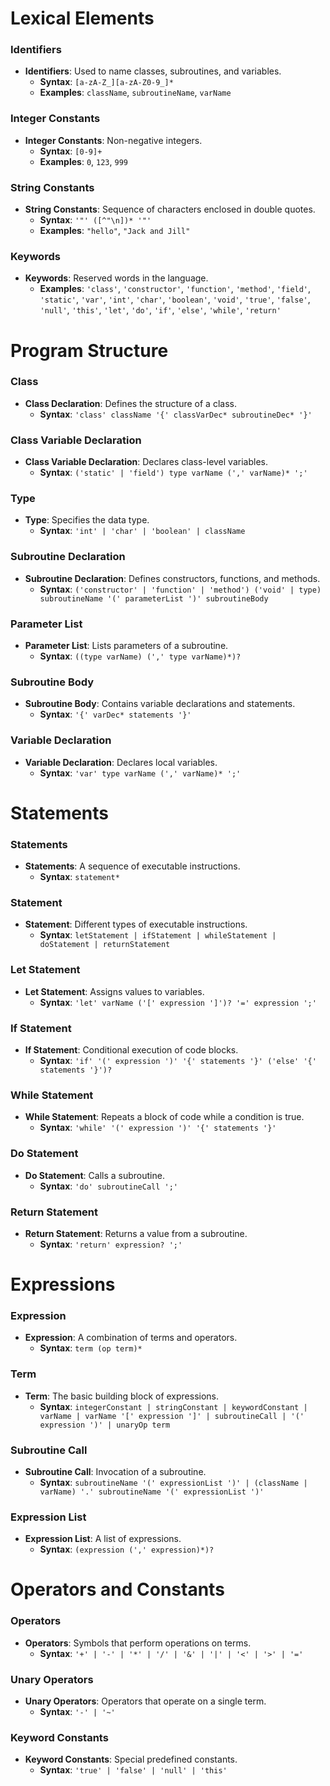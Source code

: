 # Lexical Elements

### Identifiers
- **Identifiers**: Used to name classes, subroutines, and variables.
  - **Syntax**: `[a-zA-Z_][a-zA-Z0-9_]*`
  - **Examples**: `className`, `subroutineName`, `varName`

### Integer Constants
- **Integer Constants**: Non-negative integers.
  - **Syntax**: `[0-9]+`
  - **Examples**: `0`, `123`, `999`

### String Constants
- **String Constants**: Sequence of characters enclosed in double quotes.
  - **Syntax**: `'"' ([^"\n])* '"'`
  - **Examples**: `"hello"`, `"Jack and Jill"`

### Keywords
- **Keywords**: Reserved words in the language.
  - **Examples**: `'class'`, `'constructor'`, `'function'`, `'method'`, `'field'`, `'static'`, `'var'`, `'int'`, `'char'`, `'boolean'`, `'void'`, `'true'`, `'false'`, `'null'`, `'this'`, `'let'`, `'do'`, `'if'`, `'else'`, `'while'`, `'return'`

# Program Structure

### Class
- **Class Declaration**: Defines the structure of a class.
  - **Syntax**: `'class' className '{' classVarDec* subroutineDec* '}'`

### Class Variable Declaration
- **Class Variable Declaration**: Declares class-level variables.
  - **Syntax**: `('static' | 'field') type varName (',' varName)* ';'`

### Type
- **Type**: Specifies the data type.
  - **Syntax**: `'int' | 'char' | 'boolean' | className`

### Subroutine Declaration
- **Subroutine Declaration**: Defines constructors, functions, and methods.
  - **Syntax**: `('constructor' | 'function' | 'method') ('void' | type) subroutineName '(' parameterList ')' subroutineBody`

### Parameter List
- **Parameter List**: Lists parameters of a subroutine.
  - **Syntax**: `((type varName) (',' type varName)*)?`

### Subroutine Body
- **Subroutine Body**: Contains variable declarations and statements.
  - **Syntax**: `'{' varDec* statements '}'`

### Variable Declaration
- **Variable Declaration**: Declares local variables.
  - **Syntax**: `'var' type varName (',' varName)* ';'`

# Statements

### Statements
- **Statements**: A sequence of executable instructions.
  - **Syntax**: `statement*`

### Statement
- **Statement**: Different types of executable instructions.
  - **Syntax**: `letStatement | ifStatement | whileStatement | doStatement | returnStatement`

### Let Statement
- **Let Statement**: Assigns values to variables.
  - **Syntax**: `'let' varName ('[' expression ']')? '=' expression ';'`

### If Statement
- **If Statement**: Conditional execution of code blocks.
  - **Syntax**: `'if' '(' expression ')' '{' statements '}' ('else' '{' statements '}')?`

### While Statement
- **While Statement**: Repeats a block of code while a condition is true.
  - **Syntax**: `'while' '(' expression ')' '{' statements '}'`

### Do Statement
- **Do Statement**: Calls a subroutine.
  - **Syntax**: `'do' subroutineCall ';'`

### Return Statement
- **Return Statement**: Returns a value from a subroutine.
  - **Syntax**: `'return' expression? ';'`

# Expressions

### Expression
- **Expression**: A combination of terms and operators.
  - **Syntax**: `term (op term)*`

### Term
- **Term**: The basic building block of expressions.
  - **Syntax**: `integerConstant | stringConstant | keywordConstant | varName | varName '[' expression ']' | subroutineCall | '(' expression ')' | unaryOp term`

### Subroutine Call
- **Subroutine Call**: Invocation of a subroutine.
  - **Syntax**: `subroutineName '(' expressionList ')' | (className | varName) '.' subroutineName '(' expressionList ')'`

### Expression List
- **Expression List**: A list of expressions.
  - **Syntax**: `(expression (',' expression)*)?`

# Operators and Constants

### Operators
- **Operators**: Symbols that perform operations on terms.
  - **Syntax**: `'+' | '-' | '*' | '/' | '&' | '|' | '<' | '>' | '='`

### Unary Operators
- **Unary Operators**: Operators that operate on a single term.
  - **Syntax**: `'-' | '~'`

### Keyword Constants
- **Keyword Constants**: Special predefined constants.
  - **Syntax**: `'true' | 'false' | 'null' | 'this'`
